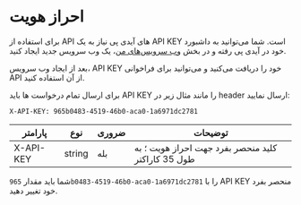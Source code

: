 # احراز هویت

برای استفاده از API های آیدی پی نیاز به یک API KEY است. شما می‌توانید به داشبورد خود در آیدی پی رفته و در بخش [وب سرویس‌های من](https://idpay.ir/dashboard/web-services)، یک وب سرویس جدید ایجاد کنید.

بعد از ایجاد وب سرویس، API KEY خود را دریافت می‌کنید و می‌توانید برای فراخوانی API از آن استفاده کنید.

برای ارسال تمام درخواست ها باید API KEY را مانند مثال زیر در header ارسال نمایید:

`X-API-KEY: 965b0483-4519-46b0-aca0-1a6971dc2781`

پارامتر | نوع | ضروری | توضیحات
------- | --- | ----- | -------
X-API-KEY | string | بله | کلید منحصر بفرد جهت احراز هویت ؛ به طول 35 کاراکتر

<aside class="notice">
شما باید مقدار <code>965b0483-4519-46b0-aca0-1a6971dc2781</code> را با API KEY منحصر بفرد خود تغییر دهید.
</aside>
